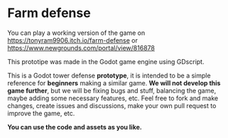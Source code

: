 # Farm defense
You can play a working version of the game on https://tonyram9906.itch.io/farm-defense or https://www.newgrounds.com/portal/view/816878

This prototipe was made in the Godot game engine using GDscript.

This is a Godot tower defense **prototype**, it is intended to be a simple reference for **beginners** making a similar game.
**We will not develop this game further**, but we will be fixing bugs and stuff, balancing the game, maybe adding some necessary features, etc. Feel free to fork and make changes, create issues and discussions, make your own pull request to improve the game, etc. 

**You can use the code and assets as you like.**
